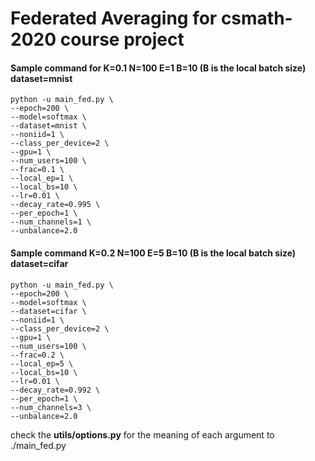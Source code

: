 # Federated Averaging for csmath-2020 course project

#### Sample command for K=0.1 N=100 E=1 B=10 (B is the local batch size) dataset=mnist

    python -u main_fed.py \
    --epoch=200 \
    --model=softmax \
    --dataset=mnist \
    --noniid=1 \
    --class_per_device=2 \
    --gpu=1 \
    --num_users=100 \
    --frac=0.1 \
    --local_ep=1 \
    --local_bs=10 \
    --lr=0.01 \
    --decay_rate=0.995 \
    --per_epoch=1 \
    --num_channels=1 \
    --unbalance=2.0
    
#### Sample command K=0.2 N=100 E=5 B=10 (B is the local batch size) dataset=cifar 

    python -u main_fed.py \
    --epoch=200 \
    --model=softmax \
    --dataset=cifar \
    --noniid=1 \
    --class_per_device=2 \
    --gpu=1 \
    --num_users=100 \
    --frac=0.2 \
    --local_ep=5 \
    --local_bs=10 \
    --lr=0.01 \
    --decay_rate=0.992 \
    --per_epoch=1 \
    --num_channels=3 \
    --unbalance=2.0
    
    
    
    
check the **utils/options.py** for the meaning of each argument to ./main_fed.py
